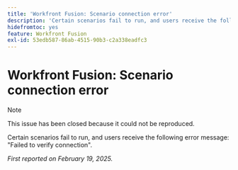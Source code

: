 ```yaml
---
title: 'Workfront Fusion: Scenario connection error'
description: 'Certain scenarios fail to run, and users receive the following error message: "Failed to verify connection".'
hidefromtoc: yes
feature: Workfront Fusion
exl-id: 53edb587-86ab-4515-90b3-c2a338eadfc3
---
```

# Workfront Fusion: Scenario connection error

>[!NOTE]
>
>This issue has been closed because it could not be reproduced.

Certain scenarios fail to run, and users receive the following error message: "Failed to verify connection".

_First reported on February 19, 2025._

